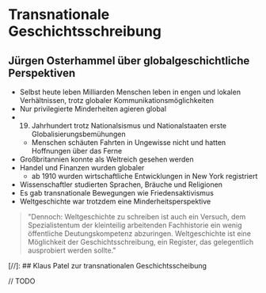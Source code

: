 # Transnationale Geschichtsschreibung

## Jürgen Osterhammel über globalgeschichtliche Perspektiven

- Selbst heute leben Milliarden Menschen leben in engen und lokalen Verhältnissen, trotz globaler Kommunikationsmöglichkeiten
- Nur privilegierte Minderheiten agieren global
- 19. Jahrhundert trotz Nationalsismus und Nationalstaaten erste Globalisierungsbemühungen
  - Menschen schäuten Fahrten in Ungewisse nicht und hatten Hoffnungen über das Ferne
- Großbritannien konnte als Weltreich gesehen werden
- Handel und Finanzen wurden globaler
  - ab 1910 wurden wirtschaftliche Entwicklungen in New York registriert
- Wissenschaftler studierten Sprachen, Bräuche und Religionen
- Es gab transnationale Bewegungen wie Friedensaktivismus
- Weltgeschichte war trotzdem eine Minderheitsperspektive

> "Dennoch: Weltgeschichte zu schreiben ist auch ein Versuch, dem Spezialistentum der kleinteilig arbeitenden Fachhistorie ein wenig öffentliche Deutungskompetenz abzuringen. Weltgeschichte ist eine Möglichkeit der Geschichtsschreibung, ein Register, das gelegentlich ausprobiert werden sollte."

[//]: ## Klaus Patel zur transnationalen Geschichtsscheibung

// TODO